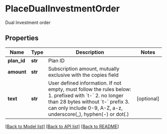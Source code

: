 # PlaceDualInvestmentOrder

Dual Investment order
## Properties
Name | Type | Description | Notes
------------ | ------------- | ------------- | -------------
**plan_id** | **str** | Plan ID | 
**amount** | **str** | Subscription amount, mutually exclusive with the copies field | 
**text** | **str** | User defined information. If not empty, must follow the rules below:  1. prefixed with &#x60;t-&#x60; 2. no longer than 28 bytes without &#x60;t-&#x60; prefix 3. can only include 0-9, A-Z, a-z, underscore(_), hyphen(-) or dot(.)  | [optional] 

[[Back to Model list]](../README.md#documentation-for-models) [[Back to API list]](../README.md#documentation-for-api-endpoints) [[Back to README]](../README.md)



